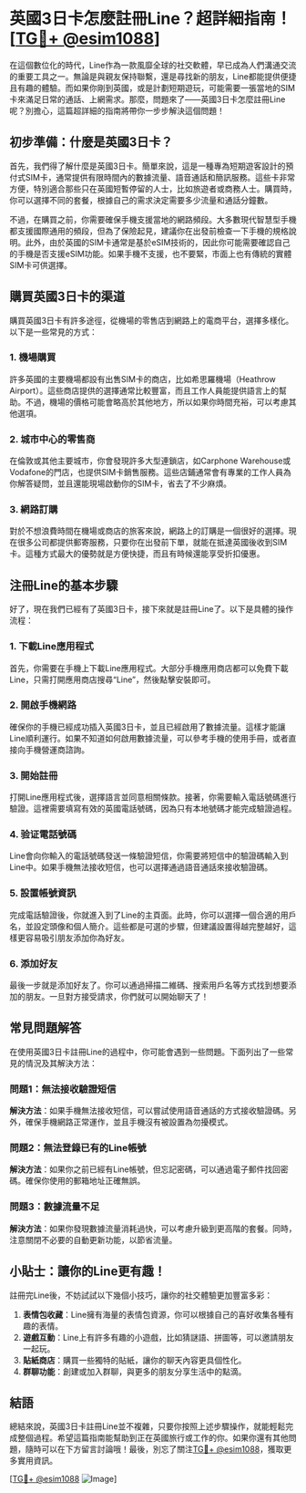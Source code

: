 # 英國3日卡怎麼註冊Line？超詳細指南！[[TG💪+ @esim1088](https://t.me/s/esim1088)]

在這個數位化的時代，Line作為一款風靡全球的社交軟體，早已成為人們溝通交流的重要工具之一。無論是與親友保持聯繫，還是尋找新的朋友，Line都能提供便捷且有趣的體驗。而如果你剛到英國，或是計劃短期遊玩，可能需要一張當地的SIM卡來滿足日常的通話、上網需求。那麼，問題來了——英國3日卡怎麼註冊Line呢？別擔心，這篇超詳細的指南將帶你一步步解決這個問題！

## 初步準備：什麼是英國3日卡？

首先，我們得了解什麼是英國3日卡。簡單來說，這是一種專為短期遊客設計的預付式SIM卡，通常提供有限時間內的數據流量、語音通話和簡訊服務。這些卡非常方便，特別適合那些只在英國短暫停留的人士，比如旅遊者或商務人士。購買時，你可以選擇不同的套餐，根據自己的需求決定需要多少流量和通話分鐘數。

不過，在購買之前，你需要確保手機支援當地的網路頻段。大多數現代智慧型手機都支援國際通用的頻段，但為了保險起見，建議你在出發前檢查一下手機的規格說明。此外，由於英國的SIM卡通常是基於eSIM技術的，因此你可能需要確認自己的手機是否支援eSIM功能。如果手機不支援，也不要緊，市面上也有傳統的實體SIM卡可供選擇。

## 購買英國3日卡的渠道

購買英國3日卡有許多途徑，從機場的零售店到網路上的電商平台，選擇多樣化。以下是一些常見的方式：

### 1. 機場購買
許多英國的主要機場都設有出售SIM卡的商店，比如希思羅機場（Heathrow Airport）。這些商店提供的選擇通常比較豐富，而且工作人員能提供語言上的幫助。不過，機場的價格可能會略高於其他地方，所以如果你時間充裕，可以考慮其他選項。

### 2. 城市中心的零售商
在倫敦或其他主要城市，你會發現許多大型連鎖店，如Carphone Warehouse或Vodafone的門店，也提供SIM卡銷售服務。這些店鋪通常會有專業的工作人員為你解答疑問，並且還能現場啟動你的SIM卡，省去了不少麻煩。

### 3. 網路訂購
對於不想浪費時間在機場或商店的旅客來說，網路上的訂購是一個很好的選擇。現在很多公司都提供郵寄服務，只要你在出發前下單，就能在抵達英國後收到SIM卡。這種方式最大的優勢就是方便快捷，而且有時候還能享受折扣優惠。

## 注冊Line的基本步驟

好了，現在我們已經有了英國3日卡，接下來就是註冊Line了。以下是具體的操作流程：

### 1. 下載Line應用程式
首先，你需要在手機上下載Line應用程式。大部分手機應用商店都可以免費下載Line，只需打開應用商店搜尋“Line”，然後點擊安裝即可。

### 2. 開啟手機網路
確保你的手機已經成功插入英國3日卡，並且已經啟用了數據流量。這樣才能讓Line順利運行。如果不知道如何啟用數據流量，可以參考手機的使用手冊，或者直接向手機營運商諮詢。

### 3. 開始註冊
打開Line應用程式後，選擇語言並同意相關條款。接著，你需要輸入電話號碼進行驗證。這裡需要填寫有效的英國電話號碼，因為只有本地號碼才能完成驗證過程。

### 4. 验证電話號碼
Line會向你輸入的電話號碼發送一條驗證短信，你需要將短信中的驗證碼輸入到Line中。如果手機無法接收短信，也可以選擇通過語音通話來接收驗證碼。

### 5. 設置帳號資訊
完成電話驗證後，你就進入到了Line的主頁面。此時，你可以選擇一個合適的用戶名，並設定頭像和個人簡介。這些都是可選的步驟，但建議設置得越完整越好，這樣更容易吸引朋友添加你為好友。

### 6. 添加好友
最後一步就是添加好友了。你可以通過掃描二維碼、搜索用戶名等方式找到想要添加的朋友。一旦對方接受請求，你們就可以開始聊天了！

## 常見問題解答

在使用英國3日卡註冊Line的過程中，你可能會遇到一些問題。下面列出了一些常見的情況及其解決方法：

### 問題1：無法接收驗證短信
**解決方法**：如果手機無法接收短信，可以嘗試使用語音通話的方式接收驗證碼。另外，確保手機網路正常運作，並且手機沒有被設置為勿擾模式。

### 問題2：無法登錄已有的Line帳號
**解決方法**：如果你之前已經有Line帳號，但忘記密碼，可以通過電子郵件找回密碼。確保你使用的郵箱地址正確無誤。

### 問題3：數據流量不足
**解決方法**：如果你發現數據流量消耗過快，可以考慮升級到更高階的套餐。同時，注意關閉不必要的自動更新功能，以節省流量。

## 小貼士：讓你的Line更有趣！

註冊完Line後，不妨試試以下幾個小技巧，讓你的社交體驗更加豐富多彩：

1. **表情包收藏**：Line擁有海量的表情包資源，你可以根據自己的喜好收集各種有趣的表情。
2. **遊戲互動**：Line上有許多有趣的小遊戲，比如猜謎語、拼圖等，可以邀請朋友一起玩。
3. **貼紙商店**：購買一些獨特的貼紙，讓你的聊天內容更具個性化。
4. **群聊功能**：創建或加入群聊，與更多的朋友分享生活中的點滴。

## 結語

總結來說，英國3日卡註冊Line並不複雜，只要你按照上述步驟操作，就能輕鬆完成整個過程。希望這篇指南能幫助到正在英國旅行或工作的你。如果你還有其他問題，隨時可以在下方留言討論哦！最後，別忘了關注[TG💪+ @esim1088](https://t.me/s/esim1088)，獲取更多實用資訊。

[[TG💪+ @esim1088](https://t.me/s/esim1088) ![Image](https://i.postimg.cc/4NQfJmqS/Snipaste-2025-05-13-00-14-12.png)]